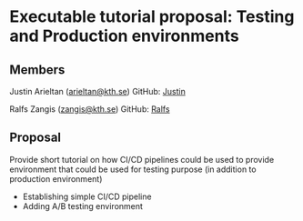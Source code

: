 # Executable tutorial proposal: Testing and Production environments
 
## Members
 
Justin Arieltan (arieltan@kth.se)
GitHub: [Justin](https://github.com/Agriad)
 
Ralfs Zangis (zangis@kth.se)
GitHub: [Ralfs](https://github.com/bubriks)
 
## Proposal
 
Provide short tutorial on how CI/CD pipelines could be used to provide environment that could be used for testing purpose (in addition to production environment)
 
- Establishing simple CI/CD pipeline
- Adding A/B testing environment
